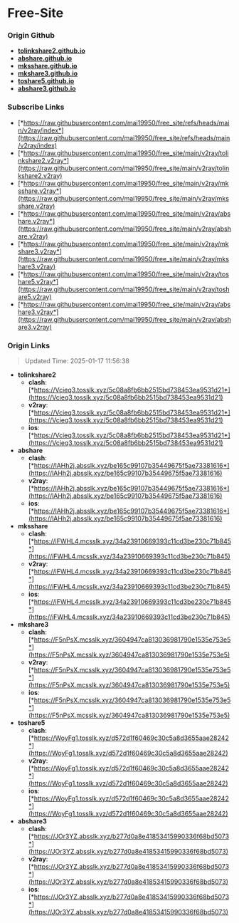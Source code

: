 # Free-Site

### Origin Github

- [**tolinkshare2.github.io**](https://github.com/tolinkshare2/tolinkshare2.github.io)
- [**abshare.github.io**](https://github.com/abshare/abshare.github.io)
- [**mksshare.github.io**](https://github.com/mksshare/mksshare.github.io)
- [**mkshare3.github.io**](https://github.com/mkshare3/mkshare3.github.io)
- [**toshare5.github.io**](https://github.com/toshare5/toshare5.github.io)
- [**abshare3.github.io**](https://github.com/abshare3/abshare3.github.io)

### Subscribe Links

- [*https://raw.githubusercontent.com/mai19950/free_site/refs/heads/main/v2ray/index*](https://raw.githubusercontent.com/mai19950/free_site/refs/heads/main/v2ray/index)
- [*https://raw.githubusercontent.com/mai19950/free_site/main/v2ray/tolinkshare2.v2ray*](https://raw.githubusercontent.com/mai19950/free_site/main/v2ray/tolinkshare2.v2ray)
- [*https://raw.githubusercontent.com/mai19950/free_site/main/v2ray/mksshare.v2ray*](https://raw.githubusercontent.com/mai19950/free_site/main/v2ray/mksshare.v2ray)
- [*https://raw.githubusercontent.com/mai19950/free_site/main/v2ray/abshare.v2ray*](https://raw.githubusercontent.com/mai19950/free_site/main/v2ray/abshare.v2ray)
- [*https://raw.githubusercontent.com/mai19950/free_site/main/v2ray/mkshare3.v2ray*](https://raw.githubusercontent.com/mai19950/free_site/main/v2ray/mkshare3.v2ray)
- [*https://raw.githubusercontent.com/mai19950/free_site/main/v2ray/toshare5.v2ray*](https://raw.githubusercontent.com/mai19950/free_site/main/v2ray/toshare5.v2ray)
- [*https://raw.githubusercontent.com/mai19950/free_site/main/v2ray/abshare3.v2ray*](https://raw.githubusercontent.com/mai19950/free_site/main/v2ray/abshare3.v2ray)

### Origin Links

> Updated Time: 2025-01-17 11:56:38

- **tolinkshare2**
  - **clash**: [*https://Vcieq3.tosslk.xyz/5c08a8fb6bb2515bd738453ea9531d21*](https://Vcieq3.tosslk.xyz/5c08a8fb6bb2515bd738453ea9531d21)
  - **v2ray**: [*https://Vcieq3.tosslk.xyz/5c08a8fb6bb2515bd738453ea9531d21*](https://Vcieq3.tosslk.xyz/5c08a8fb6bb2515bd738453ea9531d21)
  - **ios**: [*https://Vcieq3.tosslk.xyz/5c08a8fb6bb2515bd738453ea9531d21*](https://Vcieq3.tosslk.xyz/5c08a8fb6bb2515bd738453ea9531d21)
- **abshare**
  - **clash**: [*https://lAHh2j.absslk.xyz/be165c99107b35449675f5ae73381616*](https://lAHh2j.absslk.xyz/be165c99107b35449675f5ae73381616)
  - **v2ray**: [*https://lAHh2j.absslk.xyz/be165c99107b35449675f5ae73381616*](https://lAHh2j.absslk.xyz/be165c99107b35449675f5ae73381616)
  - **ios**: [*https://lAHh2j.absslk.xyz/be165c99107b35449675f5ae73381616*](https://lAHh2j.absslk.xyz/be165c99107b35449675f5ae73381616)
- **mksshare**
  - **clash**: [*https://iFWHL4.mcsslk.xyz/34a23910669393c11cd3be230c71b845*](https://iFWHL4.mcsslk.xyz/34a23910669393c11cd3be230c71b845)
  - **v2ray**: [*https://iFWHL4.mcsslk.xyz/34a23910669393c11cd3be230c71b845*](https://iFWHL4.mcsslk.xyz/34a23910669393c11cd3be230c71b845)
  - **ios**: [*https://iFWHL4.mcsslk.xyz/34a23910669393c11cd3be230c71b845*](https://iFWHL4.mcsslk.xyz/34a23910669393c11cd3be230c71b845)
- **mkshare3**
  - **clash**: [*https://F5nPsX.mcsslk.xyz/3604947ca813036981790e1535e753e5*](https://F5nPsX.mcsslk.xyz/3604947ca813036981790e1535e753e5)
  - **v2ray**: [*https://F5nPsX.mcsslk.xyz/3604947ca813036981790e1535e753e5*](https://F5nPsX.mcsslk.xyz/3604947ca813036981790e1535e753e5)
  - **ios**: [*https://F5nPsX.mcsslk.xyz/3604947ca813036981790e1535e753e5*](https://F5nPsX.mcsslk.xyz/3604947ca813036981790e1535e753e5)
- **toshare5**
  - **clash**: [*https://WoyFg1.tosslk.xyz/d572d1f60469c30c5a8d3655aae28242*](https://WoyFg1.tosslk.xyz/d572d1f60469c30c5a8d3655aae28242)
  - **v2ray**: [*https://WoyFg1.tosslk.xyz/d572d1f60469c30c5a8d3655aae28242*](https://WoyFg1.tosslk.xyz/d572d1f60469c30c5a8d3655aae28242)
  - **ios**: [*https://WoyFg1.tosslk.xyz/d572d1f60469c30c5a8d3655aae28242*](https://WoyFg1.tosslk.xyz/d572d1f60469c30c5a8d3655aae28242)
- **abshare3**
  - **clash**: [*https://JOr3YZ.absslk.xyz/b277d0a8e41853415990336f68bd5073*](https://JOr3YZ.absslk.xyz/b277d0a8e41853415990336f68bd5073)
  - **v2ray**: [*https://JOr3YZ.absslk.xyz/b277d0a8e41853415990336f68bd5073*](https://JOr3YZ.absslk.xyz/b277d0a8e41853415990336f68bd5073)
  - **ios**: [*https://JOr3YZ.absslk.xyz/b277d0a8e41853415990336f68bd5073*](https://JOr3YZ.absslk.xyz/b277d0a8e41853415990336f68bd5073)
